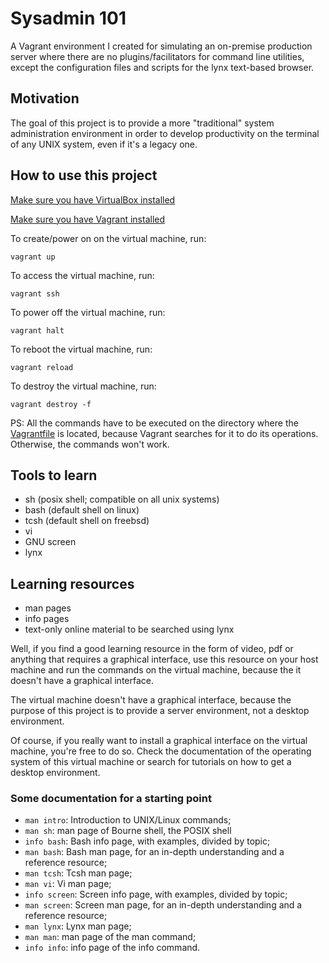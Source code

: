 # Sysadmin 101

A Vagrant environment I created for simulating an on-premise production server where there are no plugins/facilitators for command line utilities, except the configuration files and scripts for the lynx text-based browser.

## Motivation

The goal of this project is to provide a more "traditional" system administration environment in order to develop productivity on the terminal of any UNIX system, even if it's a legacy one.

## How to use this project

[Make sure you have VirtualBox installed](https://www.virtualbox.org/wiki/Downloads)

[Make sure you have Vagrant installed](https://developer.hashicorp.com/vagrant/downloads)

To create/power on on the virtual machine, run:

`vagrant up`

To access the virtual machine, run:

`vagrant ssh`

To power off the virtual machine, run:

`vagrant halt`

To reboot the virtual machine, run:

`vagrant reload`

To destroy the virtual machine, run:

`vagrant destroy -f`

PS: All the commands have to be executed on the directory where the [Vagrantfile](./Vagrantfile) is located, because Vagrant searches for it to do its operations. Otherwise, the commands won't work.

## Tools to learn

* sh (posix shell; compatible on all unix systems)
* bash (default shell on linux)
* tcsh (default shell on freebsd)
* vi
* GNU screen
* lynx 

## Learning resources

* man pages
* info pages
* text-only online material to be searched using lynx

Well, if you find a good learning resource in the form of video, pdf or anything that requires a graphical interface, use this resource on your host machine and run the commands on the virtual machine, because the it doesn't have a graphical interface.

The virtual machine doesn't have a graphical interface, because the purpose of this project is to provide a server environment, not a desktop environment.

Of course, if you really want to install a graphical interface on the virtual machine, you're free to do so. Check the documentation of the operating system of this virtual machine or search for tutorials on how to get a desktop environment.

### Some documentation for a starting point

* `man intro`: Introduction to UNIX/Linux commands;
* `man sh`: man page of Bourne shell, the POSIX shell
* `info bash`: Bash info page, with examples, divided by topic;
* `man bash`: Bash man page, for an in-depth understanding and a reference resource;
* `man tcsh`: Tcsh man page;
* `man vi`: Vi man page;
* `info screen`: Screen info page, with examples, divided by topic;
* `man screen`: Screen man page, for an in-depth understanding and a reference resource;
* `man lynx`: Lynx man page;
* `man man`: man page of the man command;
* `info info`: info page of the info command.
